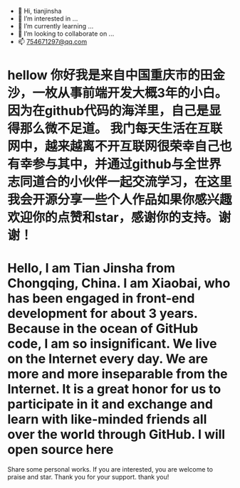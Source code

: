 - 👋 Hi, tianjinsha
- 👀 I’m interested in ...
- 🌱 I’m currently learning ...
- 💞️ I’m looking to collaborate on ...
- 📫 754671297@qq.com

<!---
tiajinsha/tiajinsha is a ✨ special ✨ repository because its `README.md` (this file) appears on your GitHub profile.
You can click the Preview link to take a look at your changes.
--->
# hellow 你好我是来自中国重庆市的田金沙，一枚从事前端开发大概3年的小白。因为在github代码的海洋里，自己是显得那么微不足道。 我门每天生活在互联网中，越来越离不开互联网很荣幸自己也有幸参与其中，并通过github与全世界志同道合的小伙伴一起交流学习，在这里我会开源分享一些个人作品如果你感兴趣欢迎你的点赞和star，感谢你的支持。谢谢！
# Hello, I am Tian Jinsha from Chongqing, China. I am Xiaobai, who has been engaged in front-end development for about 3 years. Because in the ocean of GitHub code, I am so insignificant. We live on the Internet every day. We are more and more inseparable from the Internet. It is a great honor for us to participate in it and exchange and learn with like-minded friends all over the world through GitHub. I will open source here
Share some personal works. If you are interested, you are welcome to praise and star. Thank you for your support. thank you!
